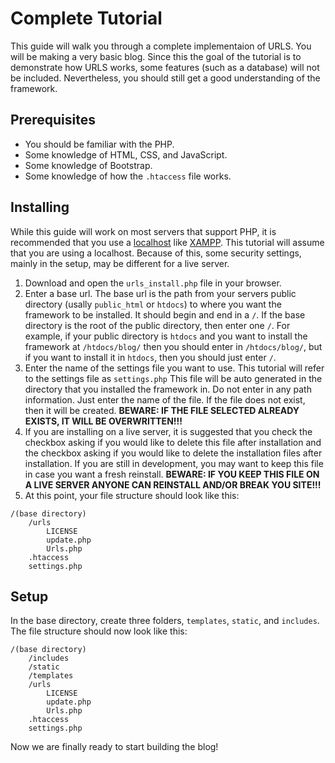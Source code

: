 # Complete Tutorial
This guide will walk you through a complete implementaion of URLS. You will be making a very basic blog. Since this the goal of the tutorial is to demonstrate how URLS works, some features (such as a database) will not be included. Nevertheless, you should still get a good understanding of the framework.

## Prerequisites
* You should be familiar with the PHP.
* Some knowledge of HTML, CSS, and JavaScript.
* Some knowledge of Bootstrap.
* Some knowledge of how the `.htaccess` file works.

## Installing
While this guide will work on most servers that support PHP, it is recommended that you use a [localhost](https://en.wikipedia.org/wiki/Localhost) like [XAMPP](https://www.apachefriends.org/). This tutorial will assume that you are using a localhost. Because of this, some security settings, mainly in the setup, may be different for a live server.
1. Download and open the `urls_install.php` file in your browser.
2. Enter a base url. The base url is the path from your servers public directory (usally `public_html` or `htdocs`) to where you want the framework to be installed. It should begin and end in a `/`. If the base directory is the root of the public directory, then enter one `/`. For example, if your public directory is `htdocs` and you want to install the framework at `/htdocs/blog/` then you should enter in `/htdocs/blog/`, but if you want to install it in `htdocs`, then you should just enter `/`.
3. Enter the name of the settings file you want to use. This tutorial will refer to the settings file as `settings.php` This file will be auto generated in the directory that you installed the framework in. Do not enter in any path information. Just enter the name of the file. If the file does not exist, then it will be created. **BEWARE: IF THE FILE SELECTED ALREADY EXISTS, IT WILL BE OVERWRITTEN!!!**
4. If you are installing on a live server, it is suggested that you check the checkbox asking if you would like to delete this file after installation and the checkbox asking if you would like to delete the installation files after installation. If you are still in development, you may want to keep this file in case you want a fresh reinstall. **BEWARE: IF YOU KEEP THIS FILE ON A LIVE SERVER ANYONE CAN REINSTALL AND/OR BREAK YOU SITE!!!**
5. At this point, your file structure should look like this:
```
/(base directory)
    /urls
        LICENSE
        update.php
        Urls.php
    .htaccess
    settings.php
```

## Setup
In the base directory, create three folders, `templates`, `static`, and `includes`. The file structure should now look like this:
```
/(base directory)
    /includes
    /static
    /templates
    /urls
        LICENSE
        update.php
        Urls.php
    .htaccess
    settings.php
```
Now we are finally ready to start building the blog!

